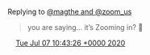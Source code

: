 Replying to [@magthe and @zoom\_us](https://twitter.com/magthe/status/1280425809770094592)

> you are saying\.\.\. it’s Zooming in? 🤭

<img src="../../media/tweet.ico" width="12" /> [Tue Jul 07 10:43:26 +0000 2020](https://twitter.com/DromerDenker/status/1280452358015799296)